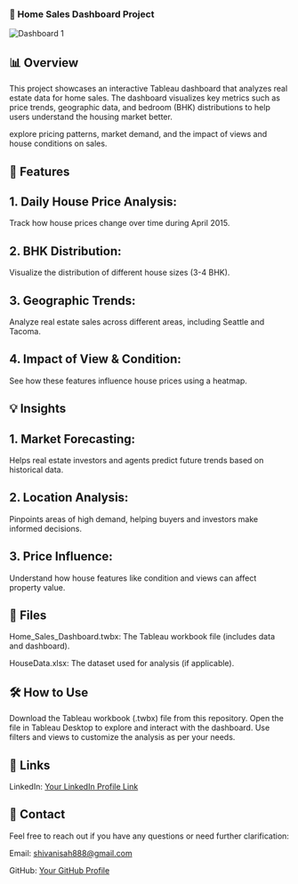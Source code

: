 ### 🏡 Home Sales Dashboard Project

![Dashboard 1](https://github.com/user-attachments/assets/abc2c2f4-5f65-4690-94b6-4a9e7fdd01b5)


## 📊 Overview

This project showcases an interactive Tableau dashboard that analyzes real estate data for home sales. The dashboard visualizes key metrics such as price trends, geographic data, and bedroom (BHK) distributions to help users understand the housing market better.

 explore pricing patterns, market demand, and the impact of views and house conditions on sales.

## 🚀 Features

## 1. Daily House Price Analysis:
Track how house prices change over time during April 2015.

## 2. BHK Distribution:
Visualize the distribution of different house sizes (3-4 BHK).

## 3. Geographic Trends:
Analyze real estate sales across different areas, including Seattle and Tacoma.

## 4. Impact of View & Condition: 
See how these features influence house prices using a heatmap.

## 💡 Insights

## 1. Market Forecasting:
Helps real estate investors and agents predict future trends based on historical data.

## 2. Location Analysis:
Pinpoints areas of high demand, helping buyers and investors make informed decisions.

## 3. Price Influence:
Understand how house features like condition and views can affect property value.

## 📂 Files
Home_Sales_Dashboard.twbx: The Tableau workbook file (includes data and dashboard).

HouseData.xlsx: The dataset used for analysis (if applicable).

## 🛠 How to Use

Download the Tableau workbook (.twbx) file from this repository.
Open the file in Tableau Desktop to explore and interact with the dashboard.
Use filters and views to customize the analysis as per your needs.

## 🔗 Links

LinkedIn: [Your LinkedIn Profile Link](https://www.linkedin.com/in/shivani-sah-306a10277/)

## 📧 Contact

Feel free to reach out if you have any questions or need further clarification:

Email: shivanisah888@gmail.com

GitHub: [Your GitHub Profile](https://github.com/shivanisah1123)
